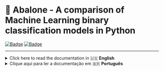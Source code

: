 # :shell: Abalone - A comparison of Machine Learning binary classification models in Python
[![Badge](https://img.shields.io/badge/lang-EN-blue)](#-english) [![Badge](https://img.shields.io/badge/lang-PT--BR-green)](#-português)

---

<details>
<summary id="english-doc"> Click here to read the documentation in 🇺🇸 <strong>English </strong></summary>
  <br>
  
  ---
  :white_check_mark: **RESULTS:** 
  <b>81.91% accuracy</b>  rate in identifying mature abalone when applying the SVC model with all the information available.
  <br>
  
  ### Business comprehension
  
  [*Abalone*](https://en.wikipedia.org/wiki/Abalone) is a common name for marine gastropod molluscs in the family *Haliotidae*. The inner layer of the shell in many species is highly iridescent which make the shells attractive to humans as ornaments, jewelry, and as a source of colorful mother-of-pearl.
  
  <table>
    <tr>
      <td><img src="https://i0.wp.com/geologyscience.com/wp-content/uploads/2024/11/Abalone-Shell.jpg?fit=2560%2C1769&ssl=1" width="300"/></td>
      <td><img src="https://encrypted-tbn0.gstatic.com/images?q=tbn:ANd9GcT0RUnyxT9eD6FWVSkPdTjNGxvtzRtkpcuUyQ&s" width="250"/></td>
    </tr>
    <tr>
      <td align="center">Example of Abalone</td>
      <td align="center">Object made with abalone shell</td>
    </tr>
  </table>
  
  In 2022 the [International Union for Conservation of Nature (IUCN)](https://iucn.org/press-release/202212/human-activity-devastating-marine-species-mammals-corals-iucn-red-list) carried out the first global assessment of abalone species, revealing that **20 of the 54 known species are threatened with extinction**. Overfishing, both legal and illegal, is a determining factor in the decline of abalone populations worldwide.
  
  In this analysis, the assumption was made that the correct identification of whether an abalone was young (<= 9 rings) or mature (> 9 rings) would be essential for the business in question, and that only the capture of mature abalones was desired. Incorrectly catching young abalone could negatively affect the yield of caputura in a later year, due to a decrease in the population in the area.
  
  ```mermaid
  graph TD
    S@{ shape: sm-circ, label: "Small start" } --> A@{ shape: diamond, label: "Does abalone have **more than 9** rings?" }
    A --> B["**SIM**: **Mature** abalone"]
    A --> C["**NÃO**: **Young** abalone"]
    B --> t@{ shape: framed-circle, label: "Stop" }
    C --> t@{ shape: framed-circle, label: "Stop" }
  ```
  
  ### About the Dataset
  The dataset used was ["Abalone Data Set"](https://archive.ics.uci.edu/ml/datasets/abalone). This data was originally obtained from the scientific article:
  > Warwick J Nash, Tracy L Sellers, Simon R Talbot, Andrew J Cawthorn and Wes B Ford (1994)
  **"The Population Biology of Abalone (_Haliotis_ species) in Tasmania. I. Blacklip Abalone (_H. rubra_) from the North Coast and Islands of Bass Strait"**,
  Sea Fisheries Division, Technical Report No. 48 (ISSN 1034-3288)
  <br>
  <br>

</details>




<details>
<summary id="portuguese-doc">Clique aqui para ler a documentação em 🇧🇷 <strong>Português </strong></summary>

  <br>

  ---
  
  :white_check_mark: **RESULTADO:** 
  Obtido <b>81.91% de acerto</b>  entre os abalones identificados como maduros ao aplicar o modelo SVC com todas as informações disponíveis.
  <br>
  
  ### Entendendo o problema
  
  [*Abalone*](https://pt.wikipedia.org/wiki/Abalone) é um nome comum para moluscos gastrópodes marinhos da família *Haliotidae*. A camada interna da concha em muitas espécies é altamente iridescente, o que torna as conchas atraentes para os seres humanos como ornamentos, jóias e como fonte de madrepérola colorida.
  
  <table>
    <tr>
      <td><img src="https://i0.wp.com/geologyscience.com/wp-content/uploads/2024/11/Abalone-Shell.jpg?fit=2560%2C1769&ssl=1" width="300"/></td>
      <td><img src="https://encrypted-tbn0.gstatic.com/images?q=tbn:ANd9GcT0RUnyxT9eD6FWVSkPdTjNGxvtzRtkpcuUyQ&s" width="250"/></td>
    </tr>
    <tr>
      <td align="center">Examplo de Abalone</td>
      <td align="center">Objeto feito com concha de abalone</td>
    </tr>
  </table>
  
  Em 2022 a [União Internacional para a Conservação da Natureza (IUCN)](https://iucn.org/press-release/202212/human-activity-devastating-marine-species-mammals-corals-iucn-red-list) realizou a primeira avaliação global das espécies de abalone, revelando que **20 das 54 espécies conhecidas estão ameaçadas de extinção**. A pesca excessiva, tanto legal quanto ilegal, é um fator determinante no declínio das populações de abalone em todo o mundo.
  
  Nessa análise, foi feita a suposição de que a correta identificação entre um abalone jovem (<= 9 anéis) ou maduro (> 9 anéis) seria essencial para o negócio em questão, sendo desejada apenas a captura dos abalones maduros. Uma incorreta captura de abalones jovens poderia afetar negativamente o rendimento das caputura em um ano posterior, devido a uma diminuição da população na área.
  
  ```mermaid
  graph TD
    S@{ shape: sm-circ, label: "Small start" } --> A@{ shape: diamond, label: "O abalone possui **mais de 9** anéis?" }
    A --> B["**SIM**: Abalone **maduro**"]
    A --> C["**NÃO**: Abalone **jovem**"]
    B --> t@{ shape: framed-circle, label: "Stop" }
    C --> t@{ shape: framed-circle, label: "Stop" }
  ```
  
  ### Sobre os Dados
  O dataset utilizado foi ["Abalone Data Set"](https://archive.ics.uci.edu/ml/datasets/abalone). Esses dados foram originalmente obtidos do artigo científico:
  > Warwick J Nash, Tracy L Sellers, Simon R Talbot, Andrew J Cawthorn and Wes B Ford (1994)
  **"The Population Biology of Abalone (_Haliotis_ species) in Tasmania. I. Blacklip Abalone (_H. rubra_) from the North Coast and Islands of Bass Strait"**,
  Sea Fisheries Division, Technical Report No. 48 (ISSN 1034-3288)
</details>
